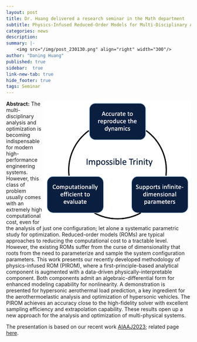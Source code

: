 ```yaml
---
layout: post
title: Dr. Huang delivered a research seminar in the Math department
subtitle: Physics-Infused Reduced-Order Models for Multi-Disciplinary Analysis and Optimization
categories: news
description:
summary: |-
    <img src="/img/post_230130.png" align="right" width="300"/>
author: "Daning Huang"
published: true
sidebar:  true
link-new-tab: true
hide_footer: true
tags: Seminar
---
```


<a href="/research/#impossible-trinity-of-modeling"><img src="/img/post_230130.png" align="right" width="400"/></a>

**Abstract:** The multi-disciplinary analysis and optimization is becoming indispensable for modern high-performance engineering systems. However, this class of problem usually comes with an extremely high computational cost, even for the analysis of just one configuration; let alone a systematic parametric study for optimization. Reduced-order models (ROMs) are typical approaches to reducing the computational cost to a tractable level. However, the existing ROMs suffer from the curse of dimensionality that roots from the need to parameterize and sample the system configuration parameters. This work presents our recently developed methodology of physics-infused ROM (PIROM), where a first-principle-based analytical component is augmented with a data-driven physically-interpretable component. Both components admit an algebraic-differential form for enhanced modeling capability for nonlinearity. A demonstration is presented for hypersonic aerothermal load prediction, a key ingredient for the aerothermoelastic analysis and optimization of hypersonic vehicles. The PIROM achieves an accuracy close to the high-fidelity solver with excellent sampling efficiency and extrapolation capability. These results open up a new approach for the analysis and optimization of multi-physical systems.

The presentation is based on our recent work [AIAAJ2023](https://arc.aiaa.org/doi/10.2514/1.J062214); related page [here](/rsch_pirom/).

<br clear="right"/>